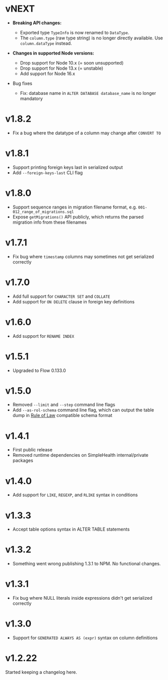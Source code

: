 # vNEXT

- **Breaking API changes:**

  - Exported type `TypeInfo` is now renamed to `DataType`.
  - The `column.type` (raw type string) is no longer directly available. Use `column.dataType` instead.

- **Changes in supported Node versions:**

  - Drop support for Node 10.x (= soon unsupported)
  - Drop support for Node 13.x (= unstable)
  - Add support for Node 16.x

- Bug fixes

  - Fix: database name in `ALTER DATABASE database_name` is no longer mandatory

# v1.8.2

- Fix a bug where the datatype of a column may change after `CONVERT TO`

# v1.8.1

- Support printing foreign keys last in serialized output
- Add `--foreign-keys-last` CLI flag

# v1.8.0

- Support sequence ranges in migration filename format, e.g. `001-012_range_of_migrations.sql`
- Expose `getMigrations()` API publicly, which returns the parsed migration info from these filenames

# v1.7.1

- Fix bug where `timestamp` columns may sometimes not get serialized correctly

# v1.7.0

- Add full support for `CHARACTER SET` and `COLLATE`
- Add support for `ON DELETE` clause in foreign key definitions

# v1.6.0

- Add support for `RENAME INDEX`

# v1.5.1

- Upgraded to Flow 0.133.0

# v1.5.0

- Removed `--limit` and `--step` command line flags
- Add `--as-rol-schema` command line flag, which can output the table dump in
  [Rule of Law](https://github.com/nvie/rule-of-law) compatible schema format

# v1.4.1

- First public release
- Removed runtime dependencies on SimpleHealth internal/private packages

# v1.4.0

- Add support for `LIKE`, `REGEXP`, and `RLIKE` syntax in conditions

# v1.3.3

- Accept table options syntax in ALTER TABLE statements

# v1.3.2

- Something went wrong publishing 1.3.1 to NPM. No functional changes.

# v1.3.1

- Fix bug where NULL literals inside expressions didn't get serialized
  correctly

# v1.3.0

- Support for `GENERATED ALWAYS AS (expr)` syntax on column definitions

# v1.2.22

Started keeping a changelog here.
